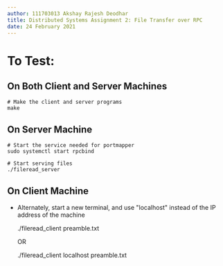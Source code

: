 ```yaml
---
author: 111703013 Akshay Rajesh Deodhar
title: Distributed Systems Assignment 2: File Transfer over RPC
date: 24 February 2021
---
```


# To Test:

## On Both Client and Server Machines
	# Make the client and server programs
	make

## On Server Machine
	# Start the service needed for portmapper
	sudo systemctl start rpcbind

	# Start serving files
	./fileread_server

## On Client Machine
- Alternately, start a new terminal, and use "localhost" instead of the IP
  address of the machine

  ./fileread_client <ip address of server> preamble.txt

  OR

  ./fileread_client localhost preamble.txt
